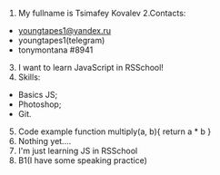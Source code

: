 1. My fullname  is Tsimafey Kovalev
2.Contacts: 
  * youngtapes1@yandex.ru
  * youngtapes1(telegram)
  * tonymontana #8941
3. I want to learn JavaScript in RSSchool!
4. Skills:
  * Basics JS;
  * Photoshop;
  * Git.
5.  Code example
function multiply(a, b){
 return a * b
}
6.  Nothing yet....
7.  I'm just learning JS in RSSchool
8. B1(I have some speaking practice)